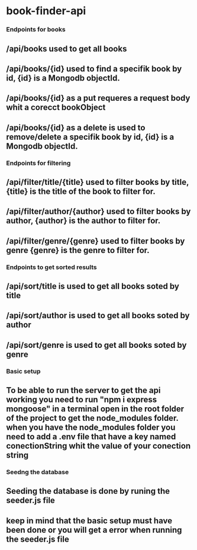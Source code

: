 # book-finder-api
### Endpoints for books
## /api/books used to get all books
## /api/books/{id} used to find a specifik book by id, {id} is a Mongodb objectId.
## /api/books/{id} as a put requeres a request body whit a corecct bookObject
## /api/books/{id} as a delete is used to remove/delete a specifik book by id, {id} is a Mongodb objectId.

### Endpoints for filtering
## /api/filter/title/{title} used to filter books by title, {title} is the title of the book to filter for.
## /api/filter/author/{author} used to filter books by author, {author} is the author to filter for.
## /api/filter/genre/{genre} used to filter books by genre {genre} is the genre to filter for.

### Endpoints to get sorted results
## /api/sort/title is used to get all books soted by title
## /api/sort/author is used to get all books soted by author
## /api/sort/genre is used to get all books soted by genre

### Basic setup
## To be able to run the server to get the api working you need to run "npm i express mongoose" in a terminal open in the root folder of the project to get the node_modules folder. when you have the node_modules folder you need to add a .env file that have a key named conectionString whit the value of your conection string

### Seedng the database
## Seeding the database is done by runing the seeder.js file
## keep in mind that the basic setup must have been done or you will get a error when running the seeder.js file

